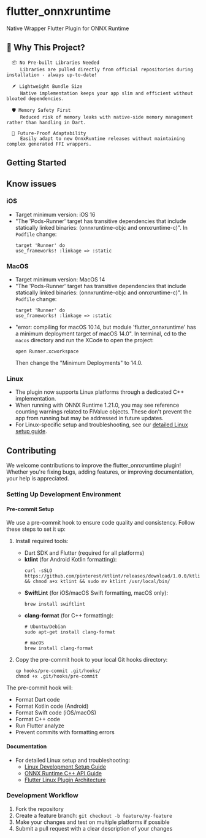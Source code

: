 # flutter_onnxruntime

Native Wrapper Flutter Plugin for ONNX Runtime

## 🌟 Why This Project?

      📦 No Pre-built Libraries Needed
         Libraries are pulled directly from official repositories during installation - always up-to-date!
   
      🪶 Lightweight Bundle Size
         Native implementation keeps your app slim and efficient without bloated dependencies.
   
      🛡️ Memory Safety First
         Reduced risk of memory leaks with native-side memory management rather than handling in Dart.
   
      🔄 Future-Proof Adaptability
         Easily adapt to new OnnxRuntime releases without maintaining complex generated FFI wrappers.

## Getting Started

## Know issues

### iOS
* Target minimum version: iOS 16
* "The 'Pods-Runner' target has transitive dependencies that include statically linked binaries: (onnxruntime-objc and onnxruntime-c)". In `Podfile` change:
    ```
    target 'Runner' do
    use_frameworks! :linkage => :static
    ```

### MacOS
* Target minimum version: MacOS 14
* "The 'Pods-Runner' target has transitive dependencies that include statically linked binaries: (onnxruntime-objc and onnxruntime-c)". In `Podfile` change:
    ```
    target 'Runner' do
    use_frameworks! :linkage => :static
    ```
* "error: compiling for macOS 10.14, but module 'flutter_onnxruntime' has a minimum deployment target of macOS 14.0". In terminal, cd to the `macos` directory and run the XCode to open the project:
    ```
    open Runner.xcworkspace
    ```
    Then change the "Minimum Deployments" to 14.0.

### Linux
* The plugin now supports Linux platforms through a dedicated C++ implementation.
* When running with ONNX Runtime 1.21.0, you may see reference counting warnings related to FlValue objects. These don't prevent the app from running but may be addressed in future updates.
* For Linux-specific setup and troubleshooting, see our [detailed Linux setup guide](docs/linux/LINUX_SETUP.md).

## Contributing

We welcome contributions to improve the flutter_onnxruntime plugin! Whether you're fixing bugs, adding features, or improving documentation, your help is appreciated.

### Setting Up Development Environment

#### Pre-commit Setup
We use a pre-commit hook to ensure code quality and consistency. Follow these steps to set it up:

1. Install required tools:
   - Dart SDK and Flutter (required for all platforms)
   - **ktlint** (for Android Kotlin formatting):
     ```
     curl -sSLO https://github.com/pinterest/ktlint/releases/download/1.0.0/ktlint && chmod a+x ktlint && sudo mv ktlint /usr/local/bin/
     ```
   - **SwiftLint** (for iOS/macOS Swift formatting, macOS only):
     ```
     brew install swiftlint
     ```
   - **clang-format** (for C++ formatting):
     ```
     # Ubuntu/Debian
     sudo apt-get install clang-format
     
     # macOS
     brew install clang-format
     ```

2. Copy the pre-commit hook to your local Git hooks directory:
   ```
   cp hooks/pre-commit .git/hooks/
   chmod +x .git/hooks/pre-commit
   ```

The pre-commit hook will:
- Format Dart code
- Format Kotlin code (Android)
- Format Swift code (iOS/macOS)
- Format C++ code
- Run Flutter analyze
- Prevent commits with formatting errors

#### Documentation
* For detailed Linux setup and troubleshooting:
   - [Linux Development Setup Guide](docs/linux/LINUX_SETUP.md)
   - [ONNX Runtime C++ API Guide](docs/linux/ONNX_RUNTIME_API.md)
   - [Flutter Linux Plugin Architecture](docs/linux/FLUTTER_LINUX_PLUGINS.md)

### Development Workflow
1. Fork the repository
2. Create a feature branch: `git checkout -b feature/my-feature`
3. Make your changes and test on multiple platforms if possible
4. Submit a pull request with a clear description of your changes

